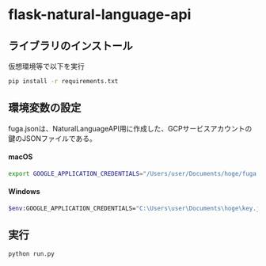 # flask-natural-language-api

## ライブラリのインストール
仮想環境等で以下を実行
```bash
pip install -r requirements.txt
```

## 環境変数の設定
fuga.jsonは、NaturalLanguageAPI用に作成した、GCPサービスアカウントの鍵のJSONファイルである。
#### macOS
```bash
export GOOGLE_APPLICATION_CREDENTIALS="/Users/user/Documents/hoge/fuga.json"
```
#### Windows
```bash
$env:GOOGLE_APPLICATION_CREDENTIALS="C:\Users\user\Documents\hoge\key.json"
```

## 実行
```bash
python run.py
```